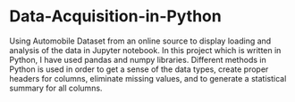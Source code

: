 # Data-Acquisition-in-Python
Using  Automobile Dataset from an online source to display loading and analysis of the data in Jupyter notebook. 
In this project which is written in Python, I have used pandas and numpy libraries. 
Different methods in Python is used in order to get a sense of the data types, create proper headers for columns, eliminate missing values, and to generate a statistical summary for all columns.

